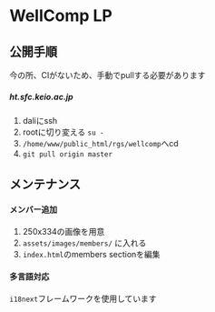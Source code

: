 # WellComp LP

## 公開手順
今の所、CIがないため、手動でpullする必要があります  
##### ht.sfc.keio.ac.jp
1. daliにssh
2. rootに切り変える `su -`
3. `/home/www/public_html/rgs/wellcomp`へcd
4. `git pull origin master`

## メンテナンス
#### メンバー追加
1. 250x334の画像を用意
2. `assets/images/members/` に入れる
3. `index.html`のmembers sectionを編集

#### 多言語対応
`i18next`フレームワークを使用しています
